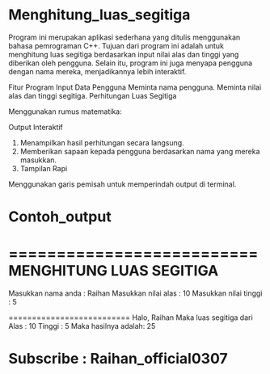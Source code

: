 # Menghitung_luas_segitiga
Program ini merupakan aplikasi sederhana yang ditulis menggunakan bahasa pemrograman C++. Tujuan dari program ini adalah untuk menghitung luas segitiga berdasarkan input nilai alas dan tinggi yang diberikan oleh pengguna. Selain itu, program ini juga menyapa pengguna dengan nama mereka, menjadikannya lebih interaktif.



Fitur Program
Input Data Pengguna
Meminta nama pengguna.
Meminta nilai alas dan tinggi segitiga.
Perhitungan Luas Segitiga

Menggunakan rumus matematika:

 
Output Interaktif

1. Menampilkan hasil perhitungan secara langsung.
2. Memberikan sapaan kepada pengguna berdasarkan nama yang mereka masukkan.
3. Tampilan Rapi

Menggunakan garis pemisah untuk memperindah output di terminal.

# Contoh_output
==========================
 MENGHITUNG LUAS SEGITIGA
==========================

Masukkan nama anda : Raihan
Masukkan nilai alas : 10
Masukkan nilai tinggi : 5

==========================
Halo, Raihan
Maka luas segitiga dari
Alas : 10
Tinggi : 5
Maka hasilnya adalah: 25

Subscribe : Raihan_official0307
==========================

